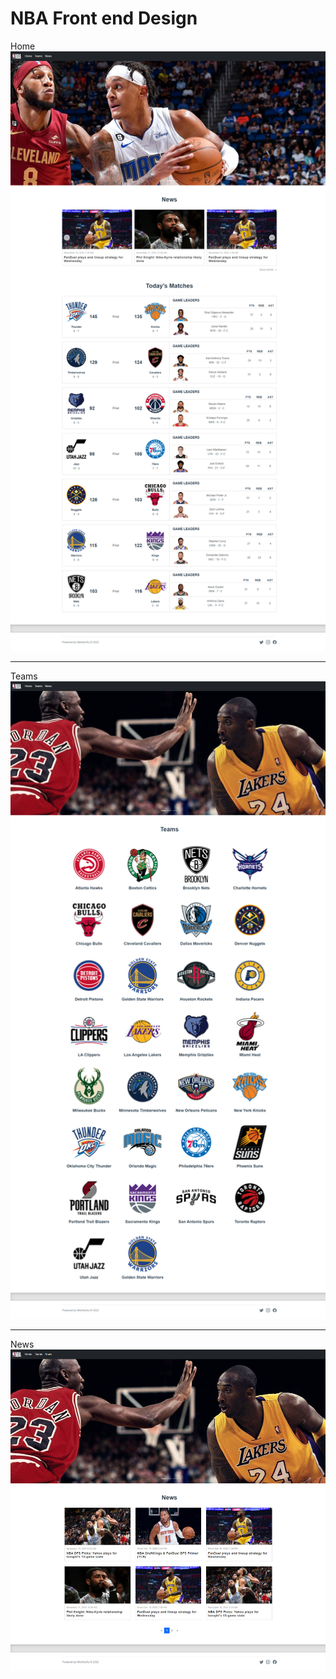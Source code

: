 # NBA Front end Design

Home
![image](https://raw.githubusercontent.com/WeiHenSu/nba/main/nba/src/assets/index.png)

-------------------------------------------------------------------------------------

Teams
![image](https://raw.githubusercontent.com/WeiHenSu/nba/main/nba/src/assets/teams.png)

-------------------------------------------------------------------------------------

News
![image](https://raw.githubusercontent.com/WeiHenSu/nba/main/nba/src/assets/news.png)
